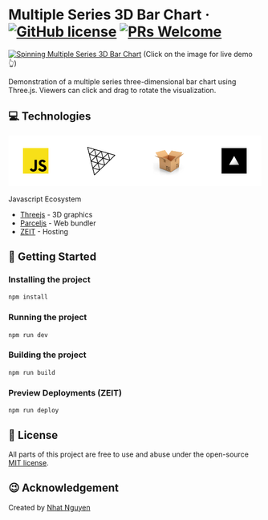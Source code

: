 # Multiple Series 3D Bar Chart &middot; [![GitHub license](https://img.shields.io/badge/license-MIT-blue.svg)](./LICENSE) [![PRs Welcome](https://img.shields.io/badge/PRs-welcome-brightgreen.svg)](https://github.com/nattwasm/mschart/pulls)

[![Spinning Multiple Series 3D Bar Chart](./screens/screenshot.gif)](https://mschart.now.sh)
(Click on the image for live demo 👆)

Demonstration of a multiple series three-dimensional bar chart using Three.js.
Viewers can click and drag to rotate the visualization.

## 💻 Technologies
![Technologies Banner](./screens/banner-technologies.png)

Javascript Ecosystem
- [Threejs](https://threejs.org/) - 3D graphics
- [Parceljs](https://parceljs.org/) - Web bundler
- [ZEIT](https://zeit.co/) - Hosting

## 🚀 Getting Started

### Installing the project

```
npm install
```

### Running the project

```
npm run dev
```

### Building the project

```
npm run build
```

### Preview Deployments (ZEIT)

```
npm run deploy
```

## 📄 License
All parts of this project are free to use and abuse under the open-source [MIT license](./LICENSE).

## 😉 Acknowledgement
Created by [Nhat Nguyen](https://github.com/nattwasm)
